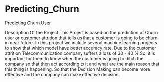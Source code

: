 # Predicting_Churn
Predicting Churn User

Description Of the Project 
    This Project is based on the prediction of Churn user or customer attrition that tells us that a customer is going to be churn in near    future. In this project we include several machine learning projects to show that which model have better accuracy rate.
   Due to the customer attrition Telecommunication company suffers a loss of 30 - 40 %  So, it is important for them to know when the        customer is going to ditch the company  so that then act according to it and what are the main reason that this thing is happening. 
   So that the Decision Making can become more effective and the company can make effective decision.
